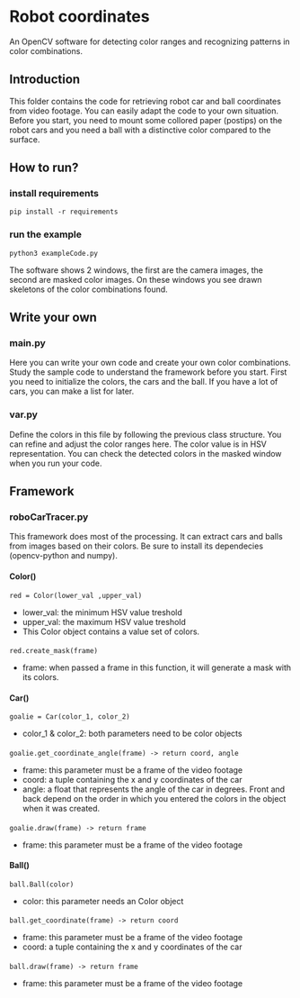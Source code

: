 # Robot coordinates
An OpenCV software for detecting color ranges and recognizing patterns in color combinations. 

## Introduction
This folder contains the code for retrieving robot car and ball coordinates from video footage. You can easily adapt the code to your own situation. Before you start, you need to mount some collored paper (postips) on the robot cars and you need a ball with a distinctive color compared to the surface.

## How to run?
### install requirements
    pip install -r requirements

### run the example
    python3 exampleCode.py
The software shows 2 windows, the first are the camera images, the second are masked color images. On these windows you see drawn skeletons of the color combinations found.

## Write your own 
### main.py
Here you can write your own code and create your own color combinations. Study the sample code to understand the framework before you start. First you need to initialize the colors, the cars and the ball. If you have a lot of cars, you can make a list for later. 

### var.py
Define the colors in this file by following the previous class structure. You can refine and adjust the color ranges here. The color value is in HSV representation. You can check the detected colors in the masked window when you run your code.

## Framework
### roboCarTracer.py
This framework does most of the processing. It can extract cars and balls from images based on their colors. Be sure to install its dependecies (opencv-python and numpy).
#### Color()
    red = Color(lower_val ,upper_val)
- lower_val: the minimum HSV value treshold
- upper_val: the maximum HSV value treshold
- This Color object contains a value set of colors.
####
    red.create_mask(frame)
- frame: when passed a frame in this function, it will generate a mask with its colors.

#### Car()
    goalie = Car(color_1, color_2)
- color_1 & color_2: both parameters need to be color objects 
####
    goalie.get_coordinate_angle(frame) -> return coord, angle
- frame: this parameter must be a frame of the video footage
- coord: a tuple containing the x and y coordinates of the car
- angle: a float that represents the angle of the car in degrees. Front and back depend on the order in which you entered the colors in the object when it was created.
####
    goalie.draw(frame) -> return frame
- frame: this parameter must be a frame of the video footage

#### Ball()
    ball.Ball(color)
- color: this parameter needs an Color object
####
    ball.get_coordinate(frame) -> return coord
- frame: this parameter must be a frame of the video footage
- coord: a tuple containing the x and y coordinates of the car
####
    ball.draw(frame) -> return frame
- frame: this parameter must be a frame of the video footage
